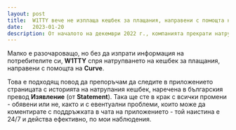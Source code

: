 ```yaml
---
layout: post
title:  W1TTY вече не изплаща кешбек за плащания, направени с помощта на Curve
date:   2023-01-20
description: От началото на декември 2022 г., компанията прекрати натрупването на кешбек за плащания, направени с помощта на Curve.
---
```

Малко е разочароващо, но без да изпрати информация на потребителите си, **W1TTY** спря натрупването на кешбек за плащания, направени с помощта на **Curve**.

Това е подходящ повод да препоръчам да следите в приложението страницата с историята на натрупания кешбек, наречена в българския превод **Изявление** (от **Statement**). Така ще сте в крак с всички промени - обявени или не, както и с евентуални проблеми, които може да коментирате с поддръжката в чата на приложението - той наистина е 24/7 и действа ефективно, по мои наблюдения.